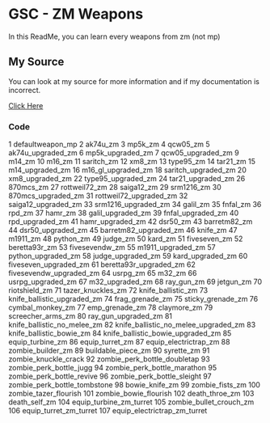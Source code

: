 # GSC - ZM Weapons

In this ReadMe, you can learn every weapons from zm (not mp)

## My Source

You can look at my source for more information and if my documentation is incorrect.

[Click Here](https://www.itsmods.com/forum/Thread-Release-Black-Ops-ZM-MP-weapon-ID-s.html)

### Code

1 defaultweapon_mp
2 ak74u_zm
3 mp5k_zm
4 qcw05_zm
5 ak74u_upgraded_zm
6 mp5k_upgraded_zm
7 qcw05_upgraded_zm
9 m14_zm
10 m16_zm
11 saritch_zm
12 xm8_zm
13 type95_zm
14 tar21_zm
15 m14_upgraded_zm
16 m16_gl_upgraded_zm
18 saritch_upgraded_zm
20 xm8_upgraded_zm
22 type95_upgraded_zm
24 tar21_upgraded_zm
26 870mcs_zm
27 rottweil72_zm
28 saiga12_zm
29 srm1216_zm
30 870mcs_upgraded_zm
31 rottweil72_upgraded_zm
32 saiga12_upgraded_zm
33 srm1216_upgraded_zm
34 galil_zm
35 fnfal_zm
36 rpd_zm
37 hamr_zm
38 galil_upgraded_zm
39 fnfal_upgraded_zm
40 rpd_upgraded_zm
41 hamr_upgraded_zm
42 dsr50_zm
43 barretm82_zm
44 dsr50_upgraded_zm
45 barretm82_upgraded_zm
46 knife_zm
47 m1911_zm
48 python_zm
49 judge_zm
50 kard_zm
51 fiveseven_zm
52 beretta93r_zm
53 fivesevendw_zm
55 m1911_upgraded_zm
57 python_upgraded_zm
58 judge_upgraded_zm
59 kard_upgraded_zm
60 fiveseven_upgraded_zm
61 beretta93r_upgraded_zm
62 fivesevendw_upgraded_zm
64 usrpg_zm
65 m32_zm
66 usrpg_upgraded_zm
67 m32_upgraded_zm
68 ray_gun_zm
69 jetgun_zm
70 riotshield_zm
71 tazer_knuckles_zm
72 knife_ballistic_zm
73 knife_ballistic_upgraded_zm
74 frag_grenade_zm
75 sticky_grenade_zm
76 cymbal_monkey_zm
77 emp_grenade_zm
78 claymore_zm
79 screecher_arms_zm
80 ray_gun_upgraded_zm
81 knife_ballistic_no_melee_zm
82 knife_ballistic_no_melee_upgraded_zm
83 knife_ballistic_bowie_zm
84 knife_ballistic_bowie_upgraded_zm
85 equip_turbine_zm
86 equip_turret_zm
87 equip_electrictrap_zm
88 zombie_builder_zm
89 buildable_piece_zm
90 syrette_zm
91 zombie_knuckle_crack
92 zombie_perk_bottle_doubletap
93 zombie_perk_bottle_jugg
94 zombie_perk_bottle_marathon
95 zombie_perk_bottle_revive
96 zombie_perk_bottle_sleight
97 zombie_perk_bottle_tombstone
98 bowie_knife_zm
99 zombie_fists_zm
100 zombie_tazer_flourish
101 zombie_bowie_flourish
102 death_throe_zm
103 death_self_zm
104 equip_turbine_zm_turret
105 zombie_bullet_crouch_zm
106 equip_turret_zm_turret
107 equip_electrictrap_zm_turret